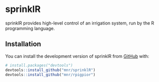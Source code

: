 
<!-- README.md is generated from README.Rmd. Please edit that file -->

# sprinklR

<!-- badges: start -->

<!-- badges: end -->

sprinklR provides high-level control of an irrigation system, run by the
R programming language.

## Installation

You can install the development version of sprinklR from
[GitHub](https://github.com/) with:

``` r
# install.packages("devtools")
devtools::install_github("mnr/sprinklR")
devtools::install_github("mnr/rpigpior")
```
